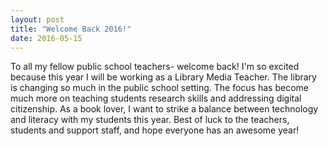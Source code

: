 ```yaml
---
layout: post
title: "Welcome Back 2016!"
date: 2016-05-15
---
```


<p>
To all my fellow public school teachers- welcome back! I'm so excited because this year I will be working as a Library Media Teacher. The library is changing so much in the public school setting. The focus has become much more on teaching students research skills and addressing digital citizenship. As a book lover, I want to strike a balance between technology and literacy with my students this year. Best of luck to the teachers, students and support staff, and hope everyone has an awesome year!
